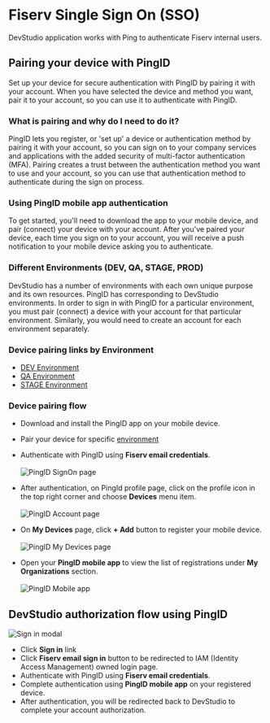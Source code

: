# Fiserv Single Sign On (SSO)

DevStudio application works with Ping to authenticate Fiserv internal users.

## Pairing your device with PingID

Set up your device for secure authentication with PingID by pairing it with your account. When you have selected the device and method you want, pair it to your account, so you can use it to authenticate with PingID.

### What is pairing and why do I need to do it?

PingID lets you register, or 'set up' a device or authentication method by pairing it with your account, so you can sign on to your company services and applications with the added security of multi-factor authentication (MFA). 
Pairing creates a trust between the authentication method you want to use and your account, so you can use that authentication method to authenticate during the sign on process.

### Using PingID mobile app authentication

To get started, you'll need to download the app to your mobile device, and pair (connect) your device with your account. After you've paired your device, each time you sign on to your account, you will receive a push notification to your mobile device asking you to authenticate.

### Different Environments (DEV, QA, STAGE, PROD)

DevStudio has a number of environments with each own unique purpose and its own resources. PingID has corresponding to DevStudio environments. In order to sign in with PingID for a particular environment, you must pair (connect) a device with your account for that particular environment. Similarly, you would need to create an account for each environment separately.

### Device pairing links by Environment

- [DEV Environment](https://desktop.pingone.com/fiservdev)
- [QA Environment](https://desktop.pingone.com/fiservqa)
- [STAGE Environment](https://desktop.pingone.com/fiservcat)

### Device pairing flow

- Download and install the PingID app on your mobile device.
- Pair your device for specific [environment](https://desktop.pingone.com/fiservdev)
- Authenticate with PingID using **Fiserv email credentials**.<br><br>
![PingID SignOn page](../assets/images/sso/ping-signon.png)

- After authentication, on PingId profile page, click on the profile icon in the top right corner and choose **Devices** menu item.<br><br>
![PingID Account page](../assets/images/sso/ping-profile.png)

- On **My Devices** page, click **+ Add** button to register your mobile device.<br><br>
![PingID My Devices page](../assets/images/sso/ping-add-devices.png)

- Open your **PingID mobile app** to view the list of registrations under **My Organizations** section.<br><br>
![PingID Mobile app](../assets/images/sso/ping-mobile.png)


## DevStudio authorization flow using PingID

![Sign in modal](../assets/images/sso/sso-signin-modal.png)

- Click **Sign in** link
- Click **Fiserv email sign in** button to be redirected to IAM (Identity Access Management) owned login page.
- Authenticate with PingID using **Fiserv email credentials**.
- Complete authentication using **PingID mobile app** on your registered device.<br>
- After authentication, you will be redirected back to DevStudio to complete your account authorization.

